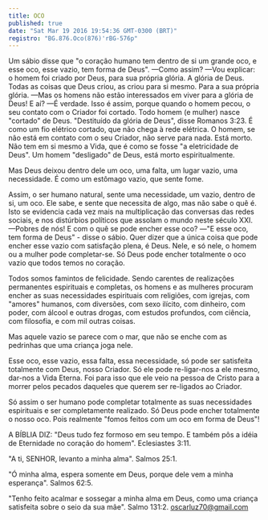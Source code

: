 ```yaml
---
title: OCO
published: true
date: "Sat Mar 19 2016 19:54:36 GMT-0300 (BRT)"
registro: "BG.876.Oco(876)'rBG-576p"
---
```


Um sábio disse que "o coração humano tem dentro de si um grande oco, e esse oco, esse vazio, tem forma de Deus".
—Como assim?
—Vou explicar: o homem foi criado por Deus, para sua própria glória. A glória de Deus. Todas as coisas que Deus criou, as criou para si mesmo. Para a sua própria glória.
—Mas os homens não estão interessados em viver para a glória de Deus! E aí?
—É verdade. Isso é assim, porque quando o homem pecou, o seu contato com o Criador foi cortado.
Todo homem (e mulher) nasce "cortado" de Deus. "Destituído da glória de Deus", disse Romanos 3:23. É como um fio elétrico cortado, que não chega à rede elétrica.
O homem, se não está em contato com o seu Criador, não serve para nada. Está morto. Não tem em si mesmo a Vida, que é como se fosse "a eletricidade de Deus". Um homem "desligado" de Deus, está morto espiritualmente.

Mas Deus deixou dentro dele um oco, uma falta, um lugar vazio, uma necessidade. É como um estômago vazio, que sente fome.

Assim, o ser humano natural, sente uma necessidade, um vazio, dentro de si, um oco. Ele sabe, e sente que necessita de algo, mas não sabe o quê é.
Isto se evidencia cada vez mais na multiplicação das conversas das redes sociais, e nos distúrbios políticos que assolam o mundo neste século XXI.
—Pobres de nós! E com o quê se pode encher esse oco?
—"E esse oco, tem forma de Deus" - disse o sábio. Quer dizer que a única coisa que pode encher esse vazio com satisfação plena, é Deus. Nele, e só nele, o homem ou a mulher pode completar-se. Só Deus pode encher totalmente o oco vazio que todos temos no coração.

Todos somos famintos de felicidade. Sendo carentes de realizações permanentes espirituais e completas, os homens e as mulheres procuram encher as suas necessidades espirituais com religiões, com igrejas, com "amores" humanos, com diversões, com sexo ilícito, com dinheiro, com poder, com álcool e outras drogas, com estudos profundos, com ciência, com filosofia, e com mil outras coisas.

Mas aquele vazio se parece com o mar, que não se enche com as pedrinhas que uma criança joga nele.

Esse oco, esse vazio, essa falta, essa necessidade, só pode ser satisfeita totalmente com Deus, nosso Criador. Só ele pode re-ligar-nos a ele mesmo, dar-nos a Vida Eterna. Foi para isso que ele veio na pessoa de Cristo para a morrer pelos pecados daqueles que querem ser re-ligados ao Criador.

Só assim o ser humano pode completar totalmente as suas necessidades espirituais e ser completamente realizado. Só Deus pode encher totalmente o nosso oco. Pois realmente "fomos feitos com um oco em forma de Deus"!

A BÍBLIA DIZ:
"Deus tudo fez formoso em seu tempo. E também pôs a idéia de Eternidade no coração do homem". Eclesiastes 3:11.

"A ti, SENHOR, levanto a minha alma". Salmos 25:1.

"Ó minha alma, espera somente em Deus, porque dele vem a minha esperança". Salmos 62:5.

"Tenho feito acalmar e sossegar a minha alma em Deus, como uma criança satisfeita sobre o seio da sua mãe". Salmo 131:2.
<oscarluz70@gmail.com>
